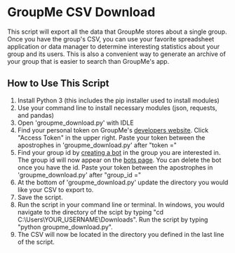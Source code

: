 # GroupMe CSV Download
This script will export all the data that GroupMe stores about a single group. Once you have the group's CSV, you can use your favorite spreadsheet application or data manager to determine interesting statistics about your group and its users. This is also a convenient way to generate an archive of your group that is easier to search than GroupMe's app.

## How to Use This Script
1. Install Python 3 (this includes the pip installer used to install modules)
2. Use your command line to install necessary modules (json, requests, and pandas)
3. Open 'groupme_download.py' with IDLE
4. Find your personal token on GroupMe's <a href="https://dev.groupme.com/session/new" target="_blank">developers website</a>. Click "Access Token" in the upper right. Paste your token between the apostrophes in 'groupme_download.py' after "token ="
5. Find your group id by <a href="https://dev.groupme.com/bots/new" target="_blank">creating a bot</a> in the group you are interested in. The group id will now appear on the <a href="https://dev.groupme.com/bots" target="_blank">bots page</a>. You can delete the bot once you have the id. Paste your token between the apostrophes in 'groupme_download.py' after "group_id ="
6. At the bottom of 'groupme_download.py' update the directory you would like your CSV to export to.
7. Save the script.
8. Run the script in your command line or terminal. In windows, you would navigate to the directory of the scipt by typing "cd C:\Users\YOUR_USERNAME\Downloads". Run the script by typing "python groupme_download.py".
9. The CSV will now be located in the directory you defined in the last line of the script.
